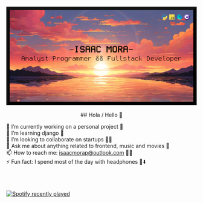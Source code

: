 ![My banner](https://github.com/Zprit3/Zprit3/blob/main/assets/banner.jpg)
<p align="center">
## Hola / Hello 👋
</p>

  🔭 I’m currently working on a personal project 🎲<br>
  🌱 I’m learning django 🐍<br>
  👯 I’m looking to collaborate on startups 👨‍🏭<br>
  💬 Ask me about anything related to frontend, music and movies 🎥<br>
  📫 How to reach me: isaacmorap@outlook.com 🧑‍💻<br>
  ⚡ Fun fact: I spend most of the day with headphones 🎵⬇️
  
  


<br><br>

[![Spotify recently played](https://spotify-recently-played-readme.vercel.app/api?user=isackandres&count=3)](https://open.spotify.com/user/isackandres)

